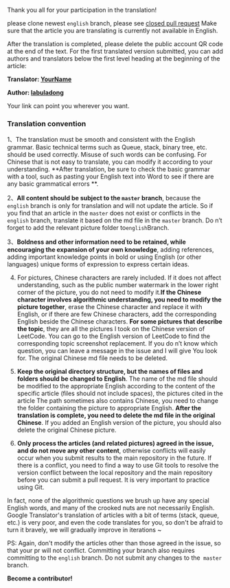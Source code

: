 Thank you all for your participation in the translation!

please clone newest `english` branch, please see [closed pull request](https://github.com/labuladong/fucking-algorithm/pulls?q=is%3Apr+is%3Aclosed) Make sure that the article you are translating is currently not available in English.

After the translation is completed, please delete the public account QR code at the end of the text. For the first translated version submitted, you can add authors and translators below the first level heading at the beginning of the article:

**Translator: [YourName](https://github.com/YourName)**

**Author: [labuladong](https://github.com/labuladong)**

Your link can point you wherever you want.
### Translation convention

1、The translation must be smooth and consistent with the English grammar. Basic technical terms such as Queue, stack, binary tree, etc. should be used correctly. Misuse of such words can be confusing. For Chinese that is not easy to translate, you can modify it according to your understanding. **After translation, be sure to check the basic grammar with a tool, such as pasting your English text into Word to see if there are any basic grammatical errors **.

2、**All content should be subject to the `master` branch**, because the` english` branch is only for translation and will not update the article. So if you find that an article in the `master` does not exist or conflicts in the` english` branch, translate it based on the md file in the `master` branch. Do n’t forget to add the relevant picture folder to` english `Branch.

3、**Boldness and other information need to be retained, while encouraging the expansion of your own knowledge**, adding references, adding important knowledge points in bold or using English (or other languages) unique forms of expression to express certain ideas.

4. For pictures, Chinese characters are rarely included. If it does not affect understanding, such as the public number watermark in the lower right corner of the picture, you do not need to modify it.**If the Chinese character involves algorithmic understanding, you need to modify the picture together**, erase the Chinese character and replace it with English, or if there are few Chinese characters, add the corresponding English beside the Chinese characters. **For some pictures that describe the topic**, they are all the pictures I took on the Chinese version of LeetCode. You can go to the English version of LeetCode to find the corresponding topic screenshot replacement. If you do n’t know which question, you can leave a message in the issue and I will give You look for. The original Chinese md file needs to be deleted.

5. **Keep the original directory structure, but the names of files and folders should be changed to English**. The name of the md file should be modified to the appropriate English according to the content of the specific article (files should not include spaces), the pictures cited in the article The path sometimes also contains Chinese, you need to change the folder containing the picture to appropriate English. **After the translation is complete, you need to delete the md file in the original Chinese**. If you added an English version of the picture, you should also delete the original Chinese picture.

6. **Only process the articles (and related pictures) agreed in the issue, and do not move any other content**, otherwise conflicts will easily occur when you submit results to the main repository in the future. If there is a conflict, you need to find a way to use Git tools to resolve the version conflict between the local repository and the main repository before you can submit a pull request. It is very important to practice using Git.

In fact, none of the algorithmic questions we brush up have any special English words, and many of the crooked nuts are not necessarily English. Google Translator's translation of articles with a bit of terms (stack, queue, etc.) is very poor, and even the code translates for you, so don't be afraid to turn it bravely, we will gradually improve in iterations ~

PS: Again, don't modify the articles other than those agreed in the issue, so that your pr will not conflict. Committing your branch also requires committing to the `english` branch. Do not submit any changes to the` master` branch.

**Become a contributor!**
